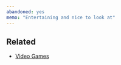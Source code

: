 ```yaml
---
abandoned: yes
memo: "Entertaining and nice to look at"
---
```


## Related
- [Video Games](notes/Video%20Games.md)